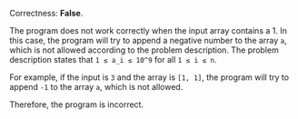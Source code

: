 Correctness: **False**.

The program does not work correctly when the input array contains a 1. In this case, the program will try to append a negative number to the array `a`, which is not allowed according to the problem description. The problem description states that `1 ≤ a_i ≤ 10^9` for all `1 ≤ i ≤ n`.

For example, if the input is `3` and the array is `[1, 1]`, the program will try to append `-1` to the array `a`, which is not allowed.

Therefore, the program is incorrect.